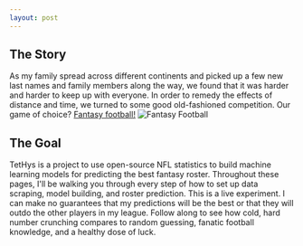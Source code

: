 ```yaml
---
layout: post
---
```

## The Story
As my family spread across different continents and picked up a few new last names and family members along the way, we found that it was harder and harder to keep up with everyone. In order to remedy the effects of distance and time, we turned to some good old-fashioned competition. Our game of choice? [Fantasy football!](https://football.fantasysports.yahoo.com/)
![Fantasy Football](/tethys/assets/fantasy-football-small.jpg)
## The Goal
TetHys is a project to use open-source NFL statistics to build machine learning models for predicting the best fantasy roster. Throughout these pages, I'll be walking you through every step of how to set up data scraping, model building, and roster prediction. This is a live experiment. I can make no guarantees that my predictions will be the best or that they will outdo the other players in my league. Follow along to see how cold, hard number crunching compares to random guessing, fanatic football knowledge, and a healthy dose of luck. 
